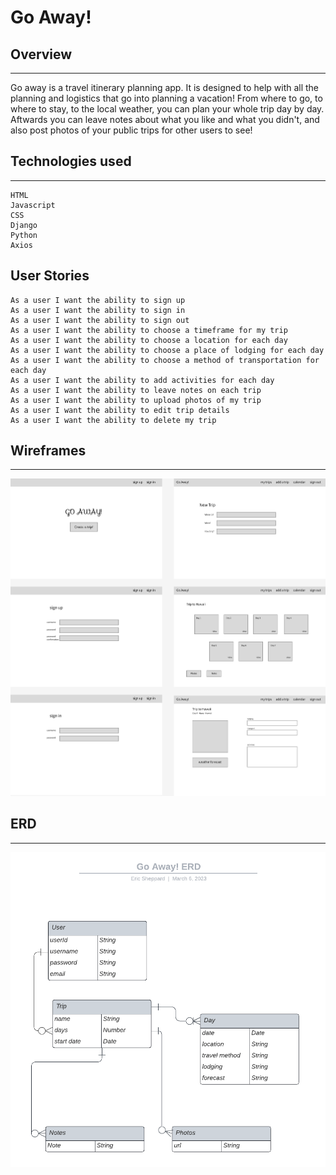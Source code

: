# Go Away!

## Overview
---
Go away is a travel itinerary planning app.  It is designed to help with all the planning and logistics that go into planning a vacation!  From where to go, to where to stay, to the local weather, you can plan your whole trip day by day.  Aftwards you can leave notes about what you like and what you didn't, and also post photos of your public trips for other users to see!

## Technologies used
---
    HTML
    Javascript
    CSS
    Django
    Python
    Axios

## User Stories

    As a user I want the ability to sign up
    As a user I want the ability to sign in
    As a user I want the ability to sign out
    As a user I want the ability to choose a timeframe for my trip
    As a user I want the ability to choose a location for each day
    As a user I want the ability to choose a place of lodging for each day
    As a user I want the ability to choose a method of transportation for each day
    As a user I want the ability to add activities for each day
    As a user I want the ability to leave notes on each trip
    As a user I want the ability to upload photos of my trip
    As a user I want the ability to edit trip details
    As a user I want the ability to delete my trip
    
## Wireframes
---
![Go Away Wireframes](./images/goawaywireframes.png)

## ERD
---
![Go Away ERD](./images/goawayERD.png)
